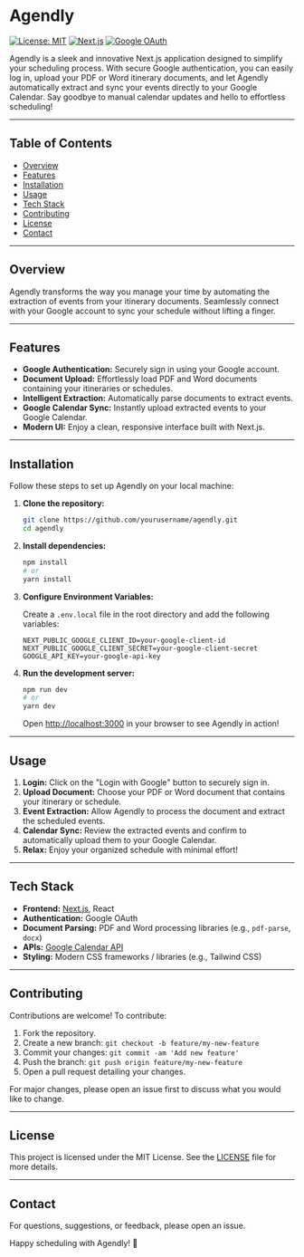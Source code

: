 # Agendly

[![License: MIT](https://img.shields.io/badge/License-MIT-yellow.svg)](LICENSE) [![Next.js](https://img.shields.io/badge/Next.js-13-black.svg)](https://nextjs.org/) [![Google OAuth](https://img.shields.io/badge/Google-OAuth-blue.svg)](https://developers.google.com/identity)

Agendly is a sleek and innovative Next.js application designed to simplify your scheduling process. With secure Google authentication, you can easily log in, upload your PDF or Word itinerary documents, and let Agendly automatically extract and sync your events directly to your Google Calendar. Say goodbye to manual calendar updates and hello to effortless scheduling!

---

## Table of Contents

- [Overview](#overview)
- [Features](#features)
- [Installation](#installation)
- [Usage](#usage)
- [Tech Stack](#tech-stack)
- [Contributing](#contributing)
- [License](#license)
- [Contact](#contact)

---

## Overview

Agendly transforms the way you manage your time by automating the extraction of events from your itinerary documents. Seamlessly connect with your Google account to sync your schedule without lifting a finger.

---

## Features

- **Google Authentication:** Securely sign in using your Google account.
- **Document Upload:** Effortlessly load PDF and Word documents containing your itineraries or schedules.
- **Intelligent Extraction:** Automatically parse documents to extract events.
- **Google Calendar Sync:** Instantly upload extracted events to your Google Calendar.
- **Modern UI:** Enjoy a clean, responsive interface built with Next.js.

---

## Installation

Follow these steps to set up Agendly on your local machine:

1. **Clone the repository:**

   ```bash
   git clone https://github.com/yourusername/agendly.git
   cd agendly
   ```

2. **Install dependencies:**

   ```bash
   npm install
   # or
   yarn install
   ```

3. **Configure Environment Variables:**

   Create a `.env.local` file in the root directory and add the following variables:

   ```env
   NEXT_PUBLIC_GOOGLE_CLIENT_ID=your-google-client-id
   NEXT_PUBLIC_GOOGLE_CLIENT_SECRET=your-google-client-secret
   GOOGLE_API_KEY=your-google-api-key
   ```

4. **Run the development server:**

   ```bash
   npm run dev
   # or
   yarn dev
   ```

   Open [http://localhost:3000](http://localhost:3000) in your browser to see Agendly in action!

---

## Usage

1. **Login:** Click on the "Login with Google" button to securely sign in.
2. **Upload Document:** Choose your PDF or Word document that contains your itinerary or schedule.
3. **Event Extraction:** Allow Agendly to process the document and extract the scheduled events.
4. **Calendar Sync:** Review the extracted events and confirm to automatically upload them to your Google Calendar.
5. **Relax:** Enjoy your organized schedule with minimal effort!

---

## Tech Stack

- **Frontend:** [Next.js](https://nextjs.org/), React
- **Authentication:** Google OAuth
- **Document Parsing:** PDF and Word processing libraries (e.g., `pdf-parse`, `docx`)
- **APIs:** [Google Calendar API](https://developers.google.com/calendar)
- **Styling:** Modern CSS frameworks / libraries (e.g., Tailwind CSS)

---

## Contributing

Contributions are welcome! To contribute:

1. Fork the repository.
2. Create a new branch: `git checkout -b feature/my-new-feature`
3. Commit your changes: `git commit -am 'Add new feature'`
4. Push the branch: `git push origin feature/my-new-feature`
5. Open a pull request detailing your changes.

For major changes, please open an issue first to discuss what you would like to change.

---

## License

This project is licensed under the MIT License. See the [LICENSE](LICENSE) file for more details.

---

## Contact

For questions, suggestions, or feedback, please open an issue.

Happy scheduling with Agendly! 🚀
